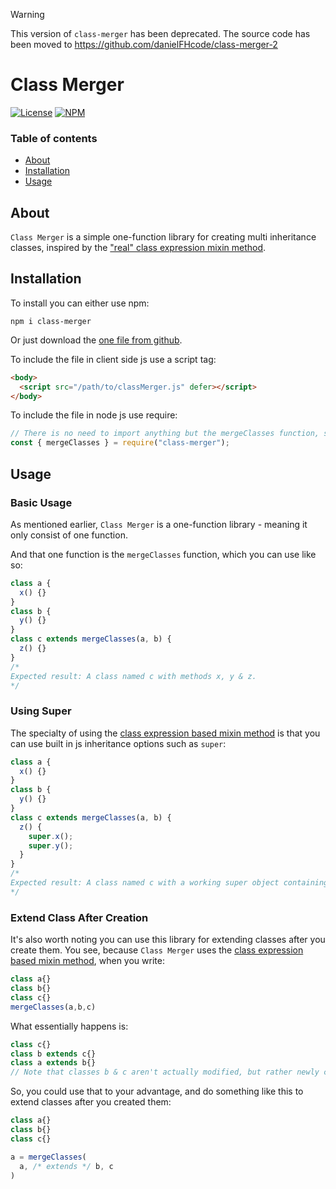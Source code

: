 > [!WARNING]
> This version of `class-merger` has been deprecated. The source code has been moved to https://github.com/danielFHcode/class-merger-2

# Class Merger

[![License](https://img.shields.io/badge/license-ISC-blue.svg)](https://github.com/probot/template/blob/master/LICENSE)
[![NPM](https://img.shields.io/badge/npm-v1.0.0-blue.svg)](https://www.npmjs.com/package/class-merger/v/1.0.0)

### Table of contents

- [About](#about)
- [Installation](#installation)
- [Usage](#usage)

## About

`Class Merger` is a simple one-function library for creating multi inheritance classes, inspired by the ["real" class expression mixin method](https://justinfagnani.com/2015/12/21/real-mixins-with-javascript-classes/).

## Installation

To install you can either use npm:

```console
npm i class-merger
```

Or just download the [one file from github](https://github.com/danielFHcode/class-merger/blob/master/classMerger.js).

To include the file in client side js use a script tag:

```html
<body>
  <script src="/path/to/classMerger.js" defer></script>
</body>
```

To include the file in node js use require:

```js
// There is no need to import anything but the mergeClasses function, since there is nothing.
const { mergeClasses } = require("class-merger");
```

## Usage

### Basic Usage

As mentioned earlier, `Class Merger` is a one-function library - meaning it only consist of one function.

And that one function is the `mergeClasses` function, which you can use like so:

```js
class a {
  x() {}
}
class b {
  y() {}
}
class c extends mergeClasses(a, b) {
  z() {}
}
/*
Expected result: A class named c with methods x, y & z.
*/
```

### Using Super

The specialty of using the [class expression based mixin method](https://justinfagnani.com/2015/12/21/real-mixins-with-javascript-classes/) is that you can use built in js inheritance options such as `super`:

```js
class a {
  x() {}
}
class b {
  y() {}
}
class c extends mergeClasses(a, b) {
  z() {
    super.x();
    super.y();
  }
}
/*
Expected result: A class named c with a working super object containing methods from classes a & b.
*/
```

### Extend Class After Creation

It's also worth noting you can use this library for extending classes after you create them. You see, because `Class Merger` uses the [class expression based mixin method](https://justinfagnani.com/2015/12/21/real-mixins-with-javascript-classes/), when you write:

```js
class a{}
class b{}
class c{}
mergeClasses(a,b,c)
```

What essentially happens is:

```js
class c{}
class b extends c{}
class a extends b{}
// Note that classes b & c aren't actually modified, but rather newly created copies of them are.
```

So, you could use that to your advantage, and do something like this to extend classes after you created them:

```js
class a{}
class b{}
class c{}

a = mergeClasses(
  a, /* extends */ b, c
)
```
